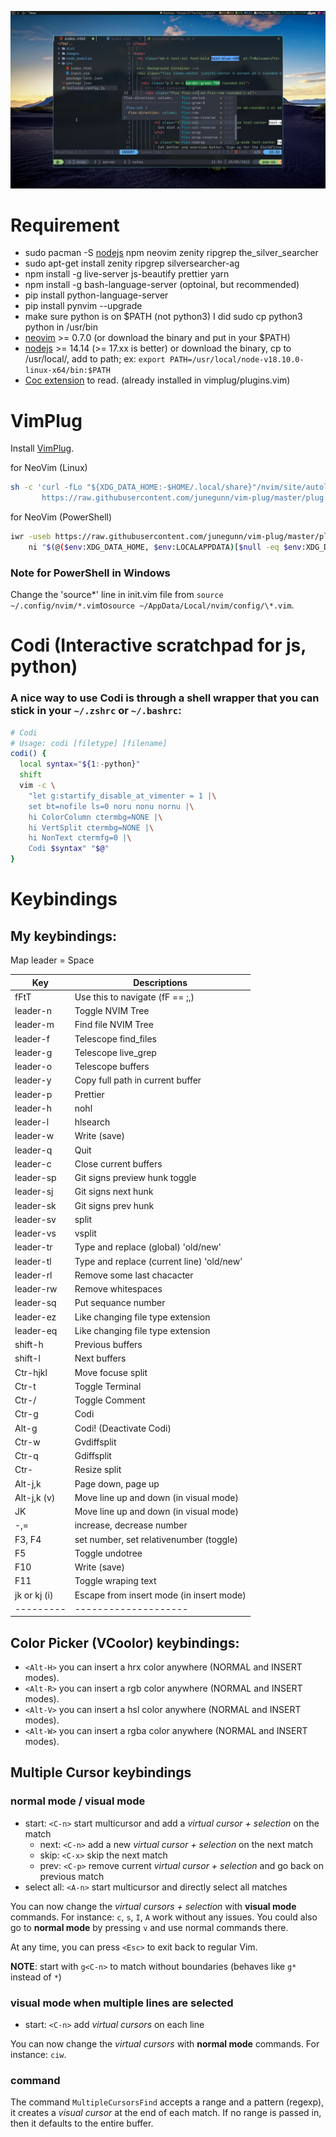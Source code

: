 ![](images/nvim-tailwindcss-new.png)

# Requirement

- sudo pacman -S [nodejs](https://nodejs.org/) npm neovim zenity ripgrep the_silver_searcher
- sudo apt-get install zenity ripgrep silversearcher-ag
- npm install -g live-server js-beautify prettier yarn
- npm install -g bash-language-server (optoinal, but recommended)
- pip install python-language-server
- pip install pynvim --upgrade
- make sure python is on $PATH (not python3) I did sudo cp python3 python in /usr/bin
- [neovim](https://github.com/neovim/neovim.git) >= 0.7.0 (or download the binary and put in your $PATH)
- [nodejs](https://nodejs.org/) >= 14.14 (>= 17.xx is better) or download the binary, cp to /usr/local/, add to path; ex: `export PATH=/usr/local/node-v18.10.0-linux-x64/bin:$PATH`
- [Coc extension](https://github.com/neoclide/coc.nvim/wiki/Using-coc-extensions) to read. (already installed in vimplug/plugins.vim)

# VimPlug

Install [VimPlug](https://github.com/junegunn/vim-plug). <br />

for NeoVim (Linux)

```sh
sh -c 'curl -fLo "${XDG_DATA_HOME:-$HOME/.local/share}"/nvim/site/autoload/plug.vim --create-dirs \
       https://raw.githubusercontent.com/junegunn/vim-plug/master/plug.vim'
```

for NeoVim (PowerShell)

```sh
iwr -useb https://raw.githubusercontent.com/junegunn/vim-plug/master/plug.vim |`
    ni "$(@($env:XDG_DATA_HOME, $env:LOCALAPPDATA)[$null -eq $env:XDG_DATA_HOME])/nvim-data/site/autoload/plug.vim" -Force
```

### Note for PowerShell in Windows

Change the 'source*' line in init.vim file from `source ~/.config/nvim/*.vim`to`source ~/AppData/Local/nvim/config/\*.vim`.

# Codi (Interactive scratchpad for js, python)

### A nice way to use Codi is through a shell wrapper that you can stick in your `~/.zshrc` or `~/.bashrc`:

```sh
# Codi
# Usage: codi [filetype] [filename]
codi() {
  local syntax="${1:-python}"
  shift
  vim -c \
    "let g:startify_disable_at_vimenter = 1 |\
    set bt=nofile ls=0 noru nonu nornu |\
    hi ColorColumn ctermbg=NONE |\
    hi VertSplit ctermbg=NONE |\
    hi NonText ctermfg=0 |\
    Codi $syntax" "$@"
}
```

# Keybindings

## My keybindings:

Map leader = Space

| Key          | Descriptions                              |
| ------------ | ----------------------------------------- |
| fFtT         | Use this to navigate (fF == ;,)           |
| leader-n     | Toggle NVIM Tree                          |
| leader-m     | Find file NVIM Tree                       |
| leader-f     | Telescope find_files                      |
| leader-g     | Telescope live_grep                       |
| leader-o     | Telescope buffers                         |
| leader-y     | Copy full path in current buffer          |
| leader-p     | Prettier                                  |
| leader-h     | nohl                                      |
| leader-l     | hlsearch                                  |
| leader-w     | Write (save)                              |
| leader-q     | Quit                                      |
| leader-c     | Close current buffers                     |
| leader-sp    | Git signs preview hunk toggle             |
| leader-sj    | Git signs next hunk                       |
| leader-sk    | Git signs prev hunk                       |
| leader-sv    | split                                     |
| leader-vs    | vsplit                                    |
| leader-tr    | Type and replace (global) 'old/new'       |
| leader-tl    | Type and replace (current line) 'old/new' |
| leader-rl    | Remove some last chacacter                |
| leader-rw    | Remove whitespaces                        |
| leader-sq    | Put sequance number                       |
| leader-ez    | Like changing file type extension         |
| leader-eq    | Like changing file type extension         |
| shift-h      | Previous buffers                          |
| shift-l      | Next buffers                              |
| Ctr-hjkl     | Move focuse split                         |
| Ctr-t        | Toggle Terminal                           |
| Ctr-/        | Toggle Comment                            |
| Ctr-g        | Codi                                      |
| Alt-g        | Codi! (Deactivate Codi)                   |
| Ctr-w        | Gvdiffsplit                               |
| Ctr-q        | Gdiffsplit                                |
| Ctr-<arrow>  | Resize split                              |
| Alt-j,k      | Page down, page up                        |
| Alt-j,k (v)  | Move line up and down (in visual mode)    |
| JK           | Move line up and down (in visual mode)    |
| -,=          | increase, decrease number                 |
| F3, F4       | set number, set relativenumber (toggle)   |
| F5           | Toggle undotree                           |
| F10          | Write (save)                              |
| F11          | Toggle wraping text                       |
| jk or kj (i) | Escape from insert mode (in insert mode)  |
| ---------    | --------------------                      |

## Color Picker (VCoolor) keybindings:

- `<Alt-H>` you can insert a hrx color anywhere (NORMAL and INSERT modes).
- `<Alt-R>` you can insert a rgb color anywhere (NORMAL and INSERT modes).
- `<Alt-V>` you can insert a hsl color anywhere (NORMAL and INSERT modes).
- `<Alt-W>` you can insert a rgba color anywhere (NORMAL and INSERT modes).

## Multiple Cursor keybindings

### normal mode / visual mode

- start: `<C-n>` start multicursor and add a _virtual cursor + selection_ on the match
  - next: `<C-n>` add a new _virtual cursor + selection_ on the next match
  - skip: `<C-x>` skip the next match
  - prev: `<C-p>` remove current _virtual cursor + selection_ and go back on previous match
- select all: `<A-n>` start multicursor and directly select all matches

You can now change the _virtual cursors + selection_ with **visual mode** commands.
For instance: `c`, `s`, `I`, `A` work without any issues.
You could also go to **normal mode** by pressing `v` and use normal commands there.

At any time, you can press `<Esc>` to exit back to regular Vim.

**NOTE**: start with `g<C-n>` to match without boundaries (behaves like `g*` instead of `*`)

### visual mode when multiple lines are selected

- start: `<C-n>` add _virtual cursors_ on each line

You can now change the _virtual cursors_ with **normal mode** commands.
For instance: `ciw`.

### command

The command `MultipleCursorsFind` accepts a range and a pattern (regexp), it creates a _visual cursor_ at the end of each match.
If no range is passed in, then it defaults to the entire buffer.

